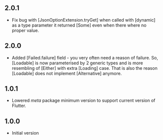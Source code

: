 ## 2.0.1

- Fix bug with [JsonOptionExtension.tryGet] when called with [dynamic] 
as a type parameter it returned [Some] even when there where no proper value.

## 2.0.0

- Added [Failed.failure] field - you very often need a reason of failure.
So, [Loadable] is now parameterised by 2 generic types
and is more resembling of [Either] with extra [Loading] case.
That is also the reason [Loadable] does not implement [Alternative] anymore.

## 1.0.1

- Lowered *meta* package minimum version to support current version of Flutter.

## 1.0.0

- Initial version